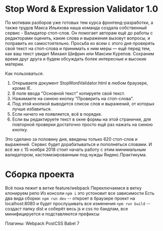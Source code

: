 # Stop Word & Expression Validator 1.0
По мотивам разборов уже готовых тем курса фронтенд-разработки, а также трудов Макса Ильяхова
наша команда создала собственный сервис - Валидатор стоп-слов. 
Он помогает авторам ещё до работы с редакторами оценить, какие слова и выражения вызовут вопросы,
и поправить их самостоятельно. Просьба ко всем с этого дня проверять свой текст на стоп-слова и принимать к ним меры —
ещё перед тем, как ваш текст увидит Михаил Шифрин или Максим Курепов. 
Сохраним время друг друга и будем обсуждать более интересные и высокие материи.

Как пользоваться.
1) Открываете документ StopWordValidator.html в любом браузере, кроме IE.
2) В поле ввода "Основной текст" копируете свой текст.
3) Нажимаете на синюю кнопку "Проверить на стоп-слова".
4) Под этой кнопкой выводится список слов и выражений, от которых лучше избавиться.
5) Если ничего не появляется, всё в порядке.
6) Если вы редактируете текст в окне формы на этой страничке, для повторной проверки достаточно просто ещё раз нажать на синюю кнопку.

Это сделано за половину дня, введены только 620 стоп-слов и выражений. Сервис будет дорабатываться и пополняться словами.
И всё же с 15 ноября 2018 стоит начать работу с этим минимальным валидатором, кастомизированным под нужды Яндекс.Практикума.

# Сборка проекта 
Всё пока лежит в ветке feature/webpack
Переключаемся в ветку клонируем репо
Из консоли `npm i` это устоновит все зависимости 
Есть два вида сборки:
`npm run dev` -- откроет в браузере проект на localhost:8080 и будет прослушивать все изменения 
`npm run build` -- создаст папку dist и соберёт весь js и css по бандлам, все минифицируется и подставляются префиксы

Плагины:
Webpack
PostCSS
Babel 7
